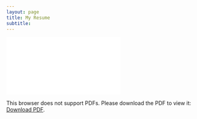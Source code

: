 ```yaml
---
layout: page
title: My Resume
subtitle: 
---
```

<object data="/img/CarlosG_Resume.pdf" type="application/pdf" width="700px" height="700px">
    <embed src="/img/CarlosG_Resume.pdf">
        <p>This browser does not support PDFs. Please download the PDF to view it: <a href="/img/CarlosG_Resume.pdf">Download PDF</a>.</p>
    </embed>
</object>

